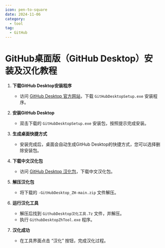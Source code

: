 ```yaml
---
icon: pen-to-square
date: 2024-11-06
category:
  - tool
tag:
  - GitHub
---
```


# GitHub桌面版（GitHub Desktop）安装及汉化教程

1. **下载GitHub Desktop安装程序**
   - 访问 [GitHub Desktop 官方网站](https://desktop.github.com/)，下载 `GitHubDesktopSetup.exe` 安装程序。

2. **安装GitHub Desktop**
   - 双击下载的 `GitHubDesktopSetup.exe` 安装包，按照提示完成安装。

3. **生成桌面快捷方式**
   - 安装完成后，桌面会自动生成GitHub Desktop的快捷方式，您可以选择删除安装包。

4. **下载中文汉化包**
   - 访问 [GitHub Desktop 汉化包](https://github.com/robotze/-GitHubDesktop_ZH)，下载中文汉化包。

5. **解压汉化包**
   - 将下载的 `-GitHubDesktop_ZH-main.zip` 文件解压。

6. **运行汉化工具**
   - 解压后找到 `GithubDesktop汉化工具.7z` 文件，并解压。
   - 执行 `GithubDesktopZhTool.exe` 程序。

7. **汉化成功**
   - 在工具界面点击 “汉化” 按钮，完成汉化过程。



